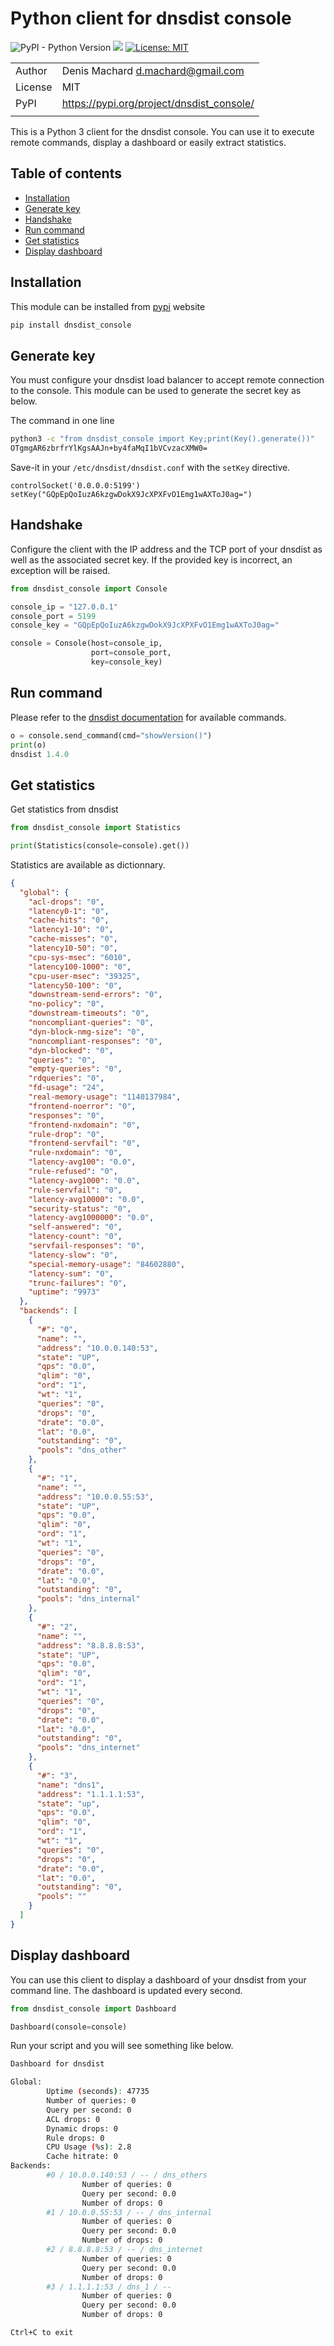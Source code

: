 # Python client for dnsdist console

![PyPI - Python Version](https://img.shields.io/pypi/pyversions/dnsdist-console)
![](https://github.com/dmachard/dnsdist_console/workflows/Publish%20to%20PyPI/badge.svg)
[![License: MIT](https://img.shields.io/badge/License-MIT-yellow.svg)](https://opensource.org/licenses/MIT)

| | |
| ------------- | ------------- |
| Author |  Denis Machard <d.machard@gmail.com> 
| License |  MIT | 
| PyPI |  https://pypi.org/project/dnsdist_console/ |
| | |

This is a Python 3 client for the dnsdist console. You can use it to execute remote commands, 
display a dashboard or easily extract statistics.


## Table of contents
* [Installation](#installation)
* [Generate key](#generate-key)
* [Handshake](#handshake)
* [Run command](#run-command)
* [Get statistics](#get-statistics)
* [Display dashboard](#display-dashboard)

## Installation

This module can be installed from [pypi](https://pypi.org/project/dnsdist_console/) website

```python
pip install dnsdist_console
```

## Generate key

You must configure your dnsdist load balancer to accept remote connection to the console.
This module can be used to generate the secret key as below.

The command in one line 

```bash
python3 -c "from dnsdist_console import Key;print(Key().generate())"
OTgmgAR6zbrfrYlKgsAAJn+by4faMqI1bVCvzacXMW0=
```

Save-it in your `/etc/dnsdist/dnsdist.conf` with the `setKey` directive.

```
controlSocket('0.0.0.0:5199')
setKey("GQpEpQoIuzA6kzgwDokX9JcXPXFvO1Emg1wAXToJ0ag=")
```

## Handshake

Configure the client with the IP address and the TCP port of your dnsdist as well as the associated secret key.
If the provided key is incorrect, an exception will be raised.

```python
from dnsdist_console import Console

console_ip = "127.0.0.1"
console_port = 5199
console_key = "GQpEpQoIuzA6kzgwDokX9JcXPXFvO1Emg1wAXToJ0ag="

console = Console(host=console_ip,
                  port=console_port, 
                  key=console_key)
```

## Run command

Please refer to the [dnsdist documentation](https://dnsdist.org/reference/config.html) for available commands.

```python
o = console.send_command(cmd="showVersion()")
print(o)
dnsdist 1.4.0

```

## Get statistics

Get statistics from dnsdist

```python
from dnsdist_console import Statistics

print(Statistics(console=console).get())
```

Statistics are available as dictionnary.

```json
{
  "global": {
    "acl-drops": "0",
    "latency0-1": "0",
    "cache-hits": "0",
    "latency1-10": "0",
    "cache-misses": "0",
    "latency10-50": "0",
    "cpu-sys-msec": "6010",
    "latency100-1000": "0",
    "cpu-user-msec": "39325",
    "latency50-100": "0",
    "downstream-send-errors": "0",
    "no-policy": "0",
    "downstream-timeouts": "0",
    "noncompliant-queries": "0",
    "dyn-block-nmg-size": "0",
    "noncompliant-responses": "0",
    "dyn-blocked": "0",
    "queries": "0",
    "empty-queries": "0",
    "rdqueries": "0",
    "fd-usage": "24",
    "real-memory-usage": "1140137984",
    "frontend-noerror": "0",
    "responses": "0",
    "frontend-nxdomain": "0",
    "rule-drop": "0",
    "frontend-servfail": "0",
    "rule-nxdomain": "0",
    "latency-avg100": "0.0",
    "rule-refused": "0",
    "latency-avg1000": "0.0",
    "rule-servfail": "0",
    "latency-avg10000": "0.0",
    "security-status": "0",
    "latency-avg1000000": "0.0",
    "self-answered": "0",
    "latency-count": "0",
    "servfail-responses": "0",
    "latency-slow": "0",
    "special-memory-usage": "84602880",
    "latency-sum": "0",
    "trunc-failures": "0",
    "uptime": "9973"
  },
  "backends": [
    {
      "#": "0",
      "name": "",
      "address": "10.0.0.140:53",
      "state": "UP",
      "qps": "0.0",
      "qlim": "0",
      "ord": "1",
      "wt": "1",
      "queries": "0",
      "drops": "0",
      "drate": "0.0",
      "lat": "0.0",
      "outstanding": "0",
      "pools": "dns_other"
    },
    {
      "#": "1",
      "name": "",
      "address": "10.0.0.55:53",
      "state": "UP",
      "qps": "0.0",
      "qlim": "0",
      "ord": "1",
      "wt": "1",
      "queries": "0",
      "drops": "0",
      "drate": "0.0",
      "lat": "0.0",
      "outstanding": "0",
      "pools": "dns_internal"
    },
    {
      "#": "2",
      "name": "",
      "address": "8.8.8.8:53",
      "state": "UP",
      "qps": "0.0",
      "qlim": "0",
      "ord": "1",
      "wt": "1",
      "queries": "0",
      "drops": "0",
      "drate": "0.0",
      "lat": "0.0",
      "outstanding": "0",
      "pools": "dns_internet"
    },
    {
      "#": "3",
      "name": "dns1",
      "address": "1.1.1.1:53",
      "state": "up",
      "qps": "0.0",
      "qlim": "0",
      "ord": "1",
      "wt": "1",
      "queries": "0",
      "drops": "0",
      "drate": "0.0",
      "lat": "0.0",
      "outstanding": "0",
      "pools": ""
    }
  ]
}
```

## Display dashboard

You can use this client to display a dashboard of your dnsdist from your command line.
The dashboard is updated every second.

```python
from dnsdist_console import Dashboard

Dashboard(console=console)
```

Run your script and you will see something like below.

```bash
Dashboard for dnsdist

Global:
        Uptime (seconds): 47735
        Number of queries: 0
        Query per second: 0
        ACL drops: 0
        Dynamic drops: 0
        Rule drops: 0
        CPU Usage (%s): 2.8
        Cache hitrate: 0
Backends:
        #0 / 10.0.0.140:53 / -- / dns_others
                Number of queries: 0
                Query per second: 0.0
                Number of drops: 0
        #1 / 10.0.0.55:53 / -- / dns_internal
                Number of queries: 0
                Query per second: 0.0
                Number of drops: 0
        #2 / 8.8.8.8:53 / -- / dns_internet
                Number of queries: 0
                Query per second: 0.0
                Number of drops: 0
        #3 / 1.1.1.1:53 / dns_1 / --
                Number of queries: 0
                Query per second: 0.0
                Number of drops: 0

Ctrl+C to exit
```